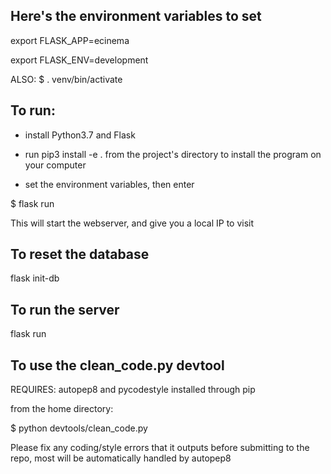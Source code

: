 

## Here's the environment variables to set
export FLASK_APP=ecinema

export FLASK_ENV=development

ALSO:
$ . venv/bin/activate

## To run:
- install Python3.7 and Flask

- run pip3 install -e . from the project's directory
  to install the program on your computer
  
- set the environment variables, then enter

$ flask run

This will start the webserver, and give you a local IP to visit

## To reset the database
flask init-db

## To run the server
flask run

## To use the clean_code.py devtool
REQUIRES: autopep8 and pycodestyle installed through pip

from the home directory:

$ python devtools/clean_code.py

Please fix any coding/style errors that it outputs before
submitting to the repo, most will be automatically handled
by autopep8
